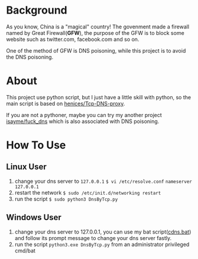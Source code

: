 # Background #
As you know, China is a "magical" country! The govenment made a firewall named by Great Firewall(**GFW**), the purpose of the GFW is to block some website such as twitter.com, facebook.com and so on.  

One of the method of GFW is DNS poisoning, while this project is to avoid the DNS poisoning. 
 
# About #
This project use python script, but I just have a little skill with python, so the main script is based on [henices/Tcp-DNS-proxy](https://github.com/henices/Tcp-DNS-proxy "henices/Tcp-DNS-proxy").

If you are not a pythoner, maybe you can try my another project [isayme/fuck_dns](https://github.com/isayme/fuck_dns "isayme/fuck_dns") which is also associated with DNS poisoning.

# How To Use #
## Linux User ##
1. change your dns server to `127.0.0.1`
`$ vi /etc/resolve.conf`
`nameserver 127.0.0.1`
2. restart the network `$ sudo /etc/init.d/networking restart`
3. run the script `$ sudo python3 DnsByTcp.py`

## Windows User ##
1. change your dns server to 127.0.0.1, you can use my bat script([cdns.bat](cdns.bat)) and follow its prompt message to change your dns server fastly.
2. run the script `python3.exe DnsByTcp.py` from an administrator privileged cmd/bat
